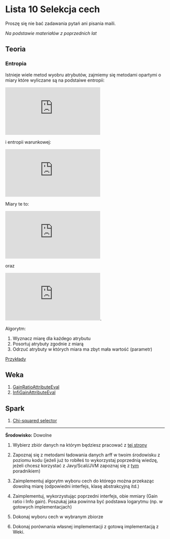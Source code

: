 Lista 10 Selekcja cech
==========

Proszę się nie bać zadawania pytań ani pisania maili. 

*Na podstawie materiałów z poprzednich lat*

Teoria
--------

### Entropia

Istnieje wiele metod wyobru atrybutów, zajmiemy się metodami opartymi o miary które wyliczane są na podstaiwe entropii:

![eq](https://latex.codecogs.com/gif.latex?H%28X%29%3D-%5Csum_%7Bx%20%5Cin%20X%7Dp%28x%29log%28p%28x%29%29)

i entropii warunkowej:

![eq](https://latex.codecogs.com/gif.latex?H%28X%7CY%29%3D-%5Csum_%7By%20%5Cin%20Y%7Dp%28y%29H%28X%7Cy%29)


Miary  te to:

![eq](https://latex.codecogs.com/gif.latex?GainRatio%28Class%2CAttribute%29%3D%5Cfrac%7BH%28Class%29-H%28Class%7CAttribute%29%7D%7BH%28Attribute%29%7D)

oraz


![eq](https://latex.codecogs.com/gif.latex?InfoGain%28Class%2CAttribute%29%3DH%28Class%29-H%28Class%7CAttribute%29).

Algorytm:

1. Wyznacz miarę dla każdego atrybutu
2. Posortuj atrybuty zgodnie z miarą
3. Odrzuć atrybuty w których miara ma zbyt mała wartość (parametr) 

[Przykłady](http://web-ext.u-aizu.ac.jp/~hamada/IT/L5-IT.pdf)


Weka
--------

1. [GainRatioAttributeEval](http://weka.sourceforge.net/doc.dev/weka/attributeSelection/GainRatioAttributeEval.html)
2. [InfiGainAttributeEval](http://weka.sourceforge.net/doc.dev/weka/attributeSelection/InfoGainAttributeEval.html)


Spark
-------

1. [Chi-squared selector](http://spark.apache.org/docs/latest/mllib-feature-extraction.html#chisqselector)

----------

**Środowisko:** Dowolne

1. Wybierz zbiór danych na którym będziesz pracować z [tej strony](http://repository.seasr.org/Datasets/UCI/arff/)

2. Zapoznaj się z metodami ładowania danych arff w twoim środowisku z poziomu kodu (jeżeli już to robiłeś to wykorzystaj poprzednią wiedzę, jeżeli chcesz korzystać z Javy/Scali/JVM zapoznaj się z [tym](https://weka.wikispaces.com/Use+WEKA+in+your+Java+code) poradnikiem)

3. 	Zaimplementuj algorytm wyboru cech do którego można przekaząc dowolną miarę (odpowiedni interfejs, klasę abstrakcyjną itd.)

4. Zaimplementuj, wykorzystując poprzedni interfejs, obie mmiary (Gain ratio i Info gain). Poszukaj jaka powinna być podstawa logarytmu (np. w gotowych implementacjach)

5. Dokonaj wyboru cech w wybranym zbiorze

6. Dokonaj porównania własnej implementacji z gotową implementacją z Weki.

